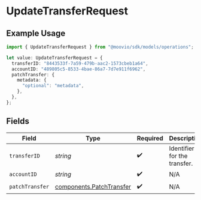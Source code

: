 # UpdateTransferRequest

## Example Usage

```typescript
import { UpdateTransferRequest } from "@moovio/sdk/models/operations";

let value: UpdateTransferRequest = {
  transferID: "8443533f-7a59-479b-aac2-1573cbeb1a64",
  accountID: "489805c5-8533-4bae-86a7-7d7e911f6962",
  patchTransfer: {
    metadata: {
      "optional": "metadata",
    },
  },
};
```

## Fields

| Field                                                                | Type                                                                 | Required                                                             | Description                                                          |
| -------------------------------------------------------------------- | -------------------------------------------------------------------- | -------------------------------------------------------------------- | -------------------------------------------------------------------- |
| `transferID`                                                         | *string*                                                             | :heavy_check_mark:                                                   | Identifier for the transfer.                                         |
| `accountID`                                                          | *string*                                                             | :heavy_check_mark:                                                   | N/A                                                                  |
| `patchTransfer`                                                      | [components.PatchTransfer](../../models/components/patchtransfer.md) | :heavy_check_mark:                                                   | N/A                                                                  |